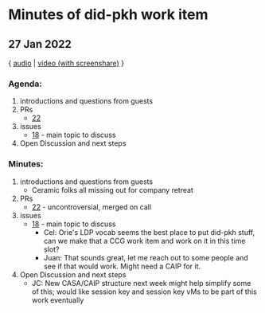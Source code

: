 # Minutes of did-pkh work item

## 27 Jan 2022

{ [audio](https://meet.w3c-ccg.org/archives/w3c-ccg-didpkh-2022-01-27.ogg) | [video (with screenshare)](https://meet.w3c-ccg.org/archives/w3c-ccg-didpkh-2022-01-27.mp4) }

### Agenda:

1. introductions and questions from guests
3. PRs
    - [22](https://github.com/w3c-ccg/did-pkh/pull/22)
5. issues
    - [18](https://github.com/w3c-ccg/did-pkh/issue/18) - main topic to discuss
6. Open Discussion and next steps

### Minutes:

1. introductions and questions from guests
    - Ceramic folks all missing out for company retreat
3. PRs
    - [22](https://github.com/w3c-ccg/did-pkh/pull/22) - uncontroversial, merged on call
5. issues
    - [18](https://github.com/w3c-ccg/did-pkh/issue/18) - main topic to discuss
        - Cel: Orie's LDP vocab seems the best place to put did-pkh stuff, can we make that a CCG work item and work on it in this time slot? 
        - Juan: That sounds great, let me reach out to some people and see if that would work. Might need a CAIP for it.
6. Open Discussion and next steps
    - JC: New CASA/CAIP structure next week might help simplify some of this; would like session key and session key vMs to be part of this work eventually
